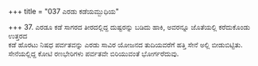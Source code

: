 +++
title = "037 ಎರಡು ಕಡೆಯಮ್ಬುಧಿಯ"

+++
37. ಎರಡೂ ಕಡೆ ಸಾಗರದ ತೀರದಲ್ಲಿದ್ದ ದುಷ್ಟರನ್ನು ಬಡಿದು ಹಾಕಿ, ಅವರನ್ನೂ ಜೊತೆಯಲ್ಲಿ ಕರೆದುಕೊಂಡು ಉತ್ತರದ   
ಕಡೆ ಹೊರಟು ನಿಷಧ ಪರ್ವತವನ್ನು ಎರಡು ಸಾವಿರ ಯೋಜನದ ತುದಿಯವರೆಗೆ ಹತ್ತಿ ಸೇನೆ ಅಲ್ಲಿ ಬೀಡುಬಿಟ್ಟಿತು. ಸೇನೆಯಲ್ಲಿದ್ದ ಕೋಟಿ ರಣಭೇರಿಗಳು ಪರ್ವತವೇ ಬಿರಿಯುವಂತೆ ಭೋರ್ಗರೆದುವು.